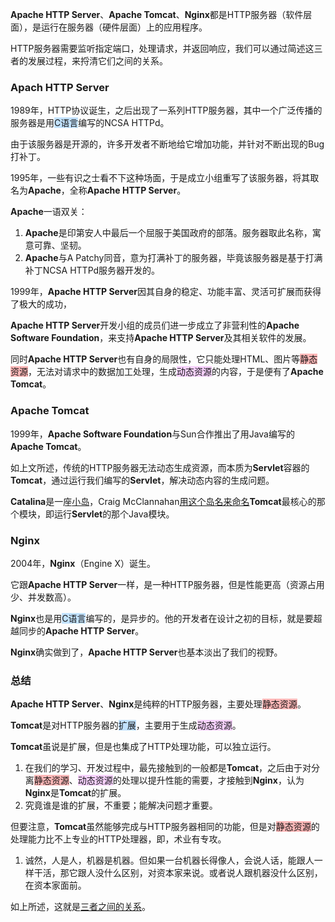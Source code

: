 **Apache HTTP Server**、**Apache Tomcat**、**Nginx**都是HTTP服务器（软件层面），是运行在服务器（硬件层面）上的应用程序。

HTTP服务器需要监听指定端口，处理请求，并返回响应，我们可以通过简述这三者的发展过程，来捋清它们之间的关系。



### Apach HTTP Server

1989年，HTTP协议诞生，之后出现了一系列HTTP服务器，其中一个广泛传播的服务器是用<span style=background:#c2e2ff>C语言</span>编写的NCSA HTTPd。

由于该服务器是开源的，许多开发者不断地给它增加功能，并针对不断出现的Bug打补丁。

1995年，一些有识之士看不下这种场面，于是成立小组重写了该服务器，将其取名为**Apache**，全称**Apache HTTP Server**。

**Apache**一语双关：

1. **Apache**是印第安人中最后一个屈服于美国政府的部落。服务器取此名称，寓意可靠、坚韧。
2. **Apache**与A Patchy同音，意为打满补丁的服务器，毕竟该服务器是基于打满补丁NCSA HTTPd服务器开发的。

1999年，**Apache HTTP Server**因其自身的稳定、功能丰富、灵活可扩展而获得了极大的成功，

**Apache HTTP Server**开发小组的成员们进一步成立了非营利性的**Apache Software Foundation**，来支持**Apache HTTP Server**及其相关软件的发展。

同时**Apache HTTP Server**也有自身的局限性，它只能处理HTML、图片等<span style=background:#ffb8b8>静态资源</span>，无法对请求中的数据加工处理，生成<span style=background:#f8d2ff>动态资源</span>的内容，于是便有了**Apache Tomcat**。



### Apache Tomcat

1999年，**Apache Software Foundation**与Sun合作推出了用Java编写的**Apache Tomcat**。

如上文所述，传统的HTTP服务器无法动态生成资源，而本质为**Servlet**容器的**Tomcat**，通过运行我们编写的**Servlet**，解决动态内容的生成问题。

**Catalina**是一座[小岛](https://en.wikipedia.org/wiki/Santa_Catalina_Island_(California))，Craig McClannahan[用这个岛名来命名](https://www.zhihu.com/question/68213723/answer/260766297)**Tomcat**最核心的那个模块，即运行**Servlet**的那个Java模块。



### Nginx

2004年，**Nginx**（Engine X）诞生。

它跟**Apache HTTP Server**一样，是一种HTTP服务器，但是性能更高（资源占用少、并发数高）。

**Nginx**也是用<span style=background:#c2e2ff>C语言</span>编写的，是异步的。他的开发者在设计之初的目标，就是要超越同步的**Apache HTTP Server**。

**Nginx**确实做到了，**Apache HTTP Server**也基本淡出了我们的视野。



### 总结

**Apache HTTP Server**、**Nginx**是纯粹的HTTP服务器，主要处理<span style=background:#ffb8b8>静态资源</span>。

**Tomcat**是对HTTP服务器的<span style=background:#c2e2ff>扩展</span>，主要用于生成<span style=background:#f8d2ff>动态资源</span>。

**Tomcat**虽说是扩展，但是也集成了HTTP处理功能，可以独立运行。

1. 在我们的学习、开发过程中，最先接触到的一般都是**Tomcat**，之后由于对分离<span style=background:#ffb8b8>静态资源</span>、<span style=background:#f8d2ff>动态资源</span>的处理以提升性能的需要，才接触到**Nginx**，认为**Nginx**是**Tomcat**的扩展。
2. 究竟谁是谁的扩展，不重要；能解决问题才重要。

但要注意，**Tomcat**虽然能够完成与HTTP服务器相同的功能，但是对<span style=background:#ffb8b8>静态资源</span>的处理能力比不上专业的HTTP处理器，即，术业有专攻。

1. 诚然，人是人，机器是机器。但如果一台机器长得像人，会说人话，能跟人一样干活，那它跟人没什么区别，对资本家来说。或者说人跟机器没什么区别，在资本家面前。

如上所述，这就是[三者之间的关系](ttps://www.zhihu.com/question/32212996/answer/250278240)。